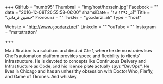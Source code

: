 +++
GitHub = "numb95"
Thumbnail = "img/host/hossein.jpg"
Facebook = ""
date = "2016-12-08T20:55:58-06:00"
shamsiDate = "۱۸ آذر ۱۳۹۵"
Title = "حسین فرمانی"
Pronouns = ""
Twitter = "goodarzi_ah"
Type = "host"

Website = "http://www.goodarzi.net"
Linkedin = ""
YouTube = ""
Instagram = "mattstratton"

+++

Matt Stratton is a solutions architect at Chef, where he demonstrates how Chef’s automation platform provides speed and flexibility to clients’ infrastructure. He is devoted to concepts like Continuous Delivery and Infrastructure as Code, and his license plate actually says “DevOps”. He lives in Chicago and has an unhealthy obsession with Doctor Who, Firefly, and Game of Thrones. And whiskey.

